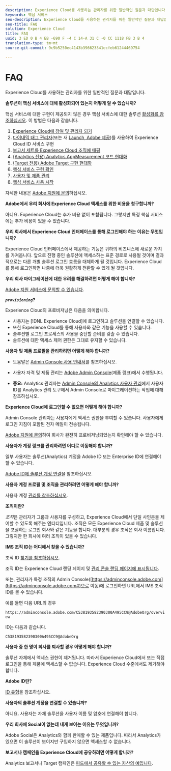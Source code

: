 ```yaml
---
description: Experience Cloud를 사용하는 관리자를 위한 일반적인 질문과 대답입니다.
keywords: 핵심 서비스
seo-description: Experience Cloud를 사용하는 관리자를 위한 일반적인 질문과 대답입니다.
seo-title: FAQ
solution: Experience Cloud
title: FAQ
uuid: 3 ED 0 B 4 EB -690 F -4 C 14-A 31 C -0 CC 1118 FB 3 B 4
translation-type: tm+mt
source-git-commit: 9c9b5250ec4143b396623341ecfeb61244469754

---
```



# FAQ

Experience Cloud를 사용하는 관리자를 위한 일반적인 질문과 대답입니다.

**솔루션이 핵심 서비스에 대해 활성화되어 있는지 어떻게 알 수 있습니까?**

핵심 서비스에 대한 구현이 제공되지 않은 경우 핵심 서비스에 대한 솔루션 [활성화를 참조하십시오](../core-services/core-services.md#concept_07ED1D5C64234E77976E6D572E78FB9C). 이 방법은 다음과 같습니다.


1. [Experience Cloud에 참여 및 관리자 되기](../core-services/core-services.md#section_2423F0BD3DF642658103310EE5EA6154)
1. [다이내믹 태그 관리자](../core-services/core-services.md#section_3C9F6DF37C654D939625BB4D485E4354)(또는 새 [Launch, Adobe 제공](https://marketing.adobe.com/resources/help/en_US/experience-cloud/launch/))를 사용하여 Experience Cloud ID 서비스 구현
1. [보고서 세트를 Experience Cloud 조직에 매핑](../core-services/core-services.md#concept_apg_zq2_rw)
1. [(Analytics 전용) Analytics AppMeasurement 코드 현대화](../core-services/core-services.md#section_1798D9D0F05C47E29816AC4EEB9A0913)
1. [(Target 전용) Adobe Target 구현 현대화](../core-services/core-services.md#section_C2F4493C7A36406DAE2266B429A4BD24)
1. [핵심 서비스 구현 확인](../core-services/core-services.md#section_E641782A0F4F44AF8C9C91216BE330D5)
1. [사용자 및 제품 관리](../core-services/core-services.md#section_B6E95F4E0E12483CB9DA99CBC0C5A4AF)
1. [핵심 서비스 사용 시작](../core-services/core-services.md#section_960C06093623462E8EA247B3E97274A1)




자세한 내용은 [Adobe 지원에 문의](https://helpx.adobe.com/marketing-cloud/contact-support.html)하십시오.

**Adobe에서 우리 회사에 Experience Cloud 액세스를 위한 비용을 청구합니까?**

아니요. Experience Cloud는 추가 비용 없이 포함됩니다. 그렇지만 특정 핵심 서비스에는 추가 비용이 있을 수 있습니다.

**우리 회사에서 Experience Cloud 인터페이스를 통해 로그인해야 하는 이유는 무엇입니까?**

Experience Cloud 인터페이스에서 제공하는 기능은 귀하의 비즈니스에 새로운 가치를 가져옵니다. 앞으로 진행 중인 솔루션에 액세스하는 표준 경로로 사용될 것이며 결과적으로는 다른 개별 솔루션 로그인 흐름을 대체하게 될 것입니다. Experience Cloud를 통해 로그인하면 나중에 더욱 원활하게 전환할 수 있게 될 것입니다.

**우리 회사 마이그레이션에 대한 우려를 해결하려면 어떻게 해야 합니까?**

[Adobe 지원 서비스에 문의할 수 있습니다](https://helpx.adobe.com/marketing-cloud/contact-support.html).

***`provisioning`*?**

Experience Cloud의 프로비저닝은 다음을 의미합니다.

* 사용자는 [!DNL Experience Cloud]에 로그인하고 솔루션을 연결할 수 있습니다.
* 또한 Experience Cloud를 통해 사용자와 같은 기능을 사용할 수 있습니다.
* 솔루션별 로그인 프로세스의 사용을 중단할 준비를 갖출 수 있습니다.
* 솔루션에 대한 액세스 제어 권한은 그대로 유지할 수 있습니다.

**사용자 및 제품 프로필을 관리하려면 어떻게 해야 합니까?**

* 도움말은 [Admin Console 사용 안내서](https://helpx.adobe.com/enterprise/administering/user-guide.html)를 참조하십시오.

* 사용자 자격 및 제품 관리는 [Adobe Admin Console](https://adminconsole.adobe.com/enterprise)(제품 링크)에서 수행됩니다.

* **중요:** Analytics 관리자는 [Admin Console의 Analytics 사용자 관리](https://marketing.adobe.com/resources/help/en_US/experience-cloud/admin-console/analytics-migration/)에서 사용자 ID를 Analytics 관리 도구에서 Admin Console로 마이그레이션하는 작업에 대해 참조하십시오.

**Experience Cloud에 로그인할 수 없으면 어떻게 해야 합니까?**

Admin Console 관리자는 사용자에게 액세스 권한을 부여할 수 있습니다. 사용자에게 로그인 지침이 포함된 전자 메일이 전송됩니다.

[Adobe 지원에 문의](https://helpx.adobe.com/marketing-cloud/contact-support.html)하여 회사가 완전히 프로비저닝되었는지 확인해야 할 수 있습니다.

**사용자가 계정 링크를 관리하려면 어디로 이동해야 합니까?**

일부 사용자는 솔루션(Analytics) 계정을 Adobe ID 또는 Enterprise ID에 연결해야 할 수 있습니다.

[Adobe ID에 솔루션 계정 연결](../admin-getting-started/organizations.md#task_FD389E78640848919E247AC5E95B8369)을 참조하십시오.

**사용자 계정 프로필 및 조직을 관리하려면 어떻게 해야 합니까?**

사용자 계정 [관리를 참조하십시오](../admin-getting-started/organizations.md#topic_C31CB834F109465A82ED57FF0563B3F1).

**조직이란?**

*조직*은 관리자가 그룹과 사용자를 구성하고, Experience Cloud에서 단일 사인온을 제어할 수 있도록 해주는 엔티티입니다. 조직은 모든 Experience Cloud 제품 및 솔루션을 포괄하는 로그인 회사와 같은 기능을 합니다. 대부분의 경우 조직은 회사 이름입니다. 그렇지만 한 회사에 여러 조직이 있을 수 있습니다.

**IMS 조직 ID는 어디에서 찾을 수 있습니까?**

조직 ID [찾기를 참조하십시오](organizations.md).

조직 ID는 Experience Cloud 랜딩 페이지 및 [관리 콘솔 랜딩 페이지에 표시됩니다](https://adminconsole.adobe.com).

또는, 관리자가 특정 조직의 Admin Console([https://adminconsole.adobe.com](https://adminconsole.adobe.com#)으로 이동)에 로그인하면 URL에서 IMS 조직 ID를 볼 수 있습니다.

예를 들면 다음 URL의 경우

`https://adminconsole.adobe.com/C538193582390300A495CC9@AdobeOrg/overview`

ID는 다음과 같습니다.

`C538193582390300A495CC9@AdobeOrg`

**사용자 중 한 명이 회사를 퇴사할 경우 어떻게 해야 합니까?**

솔루션 자체에서 액세스 권한이 제거됩니다. 따라서 Experience Cloud에서 또는 직접 로그인을 통해 제품에 액세스할 수 없습니다. Experience Cloud 수준에서도 제거해야 합니다.

**Adobe ID란?**

[ID 유형](https://helpx.adobe.com/enterprise/help/identity.html)을 참조하십시오.

**사용자의 솔루션 계정을 연결할 수 있습니까?**

아니요. 사용자는 자체 솔루션을 사용자 이름 및 암호에 연결해야 합니다.

**우리 회사에 Social이 없는데 내게 보이는 이유는 무엇입니까?**

Adobe Social은 Analytics와 함께 판매할 수 있는 제품입니다. 따라서 Analytics가 있으면 이 솔루션이 보이지만 구입하지 않으면 액세스할 수 없습니다.

**보고서나 캠페인을 Experience Cloud에 공유하려면 어떻게 합니까?**

Analytics 보고서나 Target 캠페인은 [피드에서 공유할 수 있는 자산의 예입니다](../feed.md#concept_9256B8768A294009A777282DD8719213).
